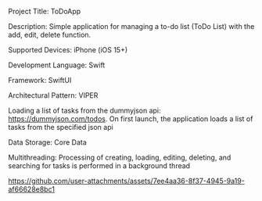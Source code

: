 Project Title: ToDoApp 

Description: Simple application for managing a to-do list (ToDo List) with the add, edit, delete function.

Supported Devices: iPhone (iOS 15+) 

Development Language: Swift 

Framework: SwiftUI 

Architectural Pattern: VIPER 

Loading a list of tasks from the dummyjson api: https://dummyjson.com/todos. On first launch, the application loads a list of tasks from the specified json api 

Data Storage: Core Data 

Multithreading: Processing of creating, loading, editing, deleting, and searching for tasks is performed in a background thread

https://github.com/user-attachments/assets/7ee4aa36-8f37-4945-9a19-af66628e8bc1

